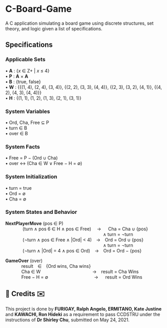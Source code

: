 # C-Board-Game
A C application simulating a board game using discrete structures, set theory, and logic given a list of specifications.

## Specifications
### Applicable Sets
• **A** : {*x* ∈ Z+ | *x* ≤ 4}</br>
• **P** : **A** × **A**</br>
• **B** : {true, false}</br>
• **W** : {{(1, 4), (2, 4), (3, 4)}, {(2, 2), (3, 3), (4, 4)}, {(2, 3), (3, 2), (4, 1)}, {(4, 2), (4, 3), (4, 4)}}</br>
• **H** : {(1, 1), (1, 2), (1, 3), (2, 1), (3, 1)}</br>

### System Variables
• Ord, Cha, Free ⊆ P</br>
• turn ∈ B</br>
• over ∈ B</br>

### System Facts
• Free = P − (Ord ∪ Cha)</br>
• over ↔ (Cha ∈ W ∨ Free − H = ∅)</br>

### System Initialization
• turn = true</br>
• Ord = ∅</br>
• Cha = ∅</br>

### System States and Behavior
**NextPlayerMove** (pos ∈ P)</br>
  &emsp; &emsp; &emsp; (turn ∧ pos 6 ∈ H ∧ pos ∈ Free)&emsp; → &emsp; Cha = Cha ∪ {pos}</br>
  &emsp; &emsp; &emsp; &emsp; &emsp; &emsp; &emsp; &emsp; &emsp; &emsp; &emsp; &emsp; &emsp; &emsp; &emsp; &emsp; &emsp; ∧ turn = ¬turn</br>
  &emsp; &emsp; &emsp; (¬turn ∧ pos ∈ Free ∧ |Ord| < 4)&emsp;→&emsp;Ord = Ord ∪ {pos}</br>
  &emsp; &emsp; &emsp; &emsp; &emsp; &emsp; &emsp; &emsp; &emsp; &emsp; &emsp; &emsp; &emsp; &emsp; &emsp; &emsp; &emsp;  ∧ turn = ¬turn</br>
  &emsp; &emsp; &emsp; (¬turn ∧ |Ord| = 4 ∧ pos ∈ Ord)&emsp;→&emsp;Ord = Ord − {pos}</br>
  
**GameOver** (over)</br>
&emsp; &emsp; &emsp;result&emsp;∈&emsp;{Ord wins, Cha wins}</br>
&emsp; &emsp; &emsp;Cha ∈ W &emsp; &emsp; &emsp; &emsp; &emsp; &emsp; &emsp; &emsp;&emsp;   →&emsp;result = Cha Wins</br>
&emsp; &emsp; &emsp;Free − H = ∅&emsp; &emsp; &emsp; &emsp; &emsp; &emsp; &emsp; &emsp; → &emsp; result = Ord Wins</br>

<h2>💌 Credits ✉️</h2>
This project is done by <b>FURIGAY, Ralph Angelo, ERMITANO, Kate Justine</b> and <b>KAWACHI, Ron Hideki</b> as a requirement to pass CCDSTRU under the instructions of <b>Dr Shirley Chu</b>, submitted on May 24, 2021.
